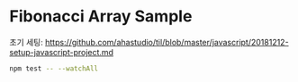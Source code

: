 # Fibonacci Array Sample

초기 세팅:
<https://github.com/ahastudio/til/blob/master/javascript/20181212-setup-javascript-project.md>

```bash
npm test -- --watchAll
```

